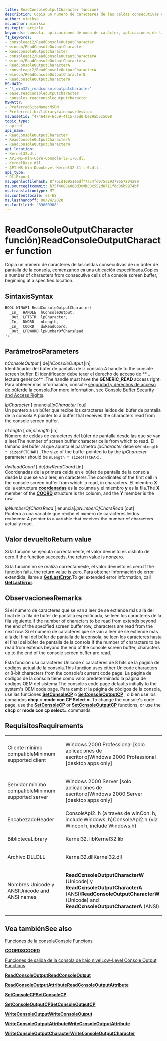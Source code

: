 ```yaml
---
title: ReadConsoleOutputCharacter función)
description: Copia un número de caracteres de las celdas consecutivas de un búfer de pantalla de la consola, comenzando en una ubicación especificada.
author: miniksa
ms.author: miniksa
ms.topic: article
keywords: consola, aplicaciones de modo de carácter, aplicaciones de línea de comandos, aplicaciones de terminal, API de consola
f1_keywords:
- consoleapi2/ReadConsoleOutputCharacter
- wincon/ReadConsoleOutputCharacter
- ReadConsoleOutputCharacter
- consoleapi2/ReadConsoleOutputCharacterA
- wincon/ReadConsoleOutputCharacterA
- ReadConsoleOutputCharacterA
- consoleapi2/ReadConsoleOutputCharacterW
- wincon/ReadConsoleOutputCharacterW
- ReadConsoleOutputCharacterW
MS-HAID:
- '\_win32\_readconsoleoutputcharacter'
- base.readconsoleoutputcharacter
- consoles.readconsoleoutputcharacter
MSHAttr:
- PreferredSiteName:MSDN
- PreferredLib:/library/windows/desktop
ms.assetid: f47464a9-6c59-4f15-abd0-be29ab515698
topic_type:
- apiref
api_name:
- ReadConsoleOutputCharacter
- ReadConsoleOutputCharacterA
- ReadConsoleOutputCharacterW
api_location:
- Kernel32.dll
- API-MS-Win-Core-Console-l2-1-0.dll
- KernelBase.dll
- API-MS-Win-DownLevel-Kernel32-l1-1-0.dll
api_type:
- DllExport
ms.openlocfilehash: 8f761d10951e6df77a54fd075c29379657204a99
ms.sourcegitcommit: b75f4688e080d300b80c552d0711fdd86b9974bf
ms.translationtype: MT
ms.contentlocale: es-ES
ms.lasthandoff: 08/24/2020
ms.locfileid: "89060988"
---
```

# <a name="readconsoleoutputcharacter-function"></a><span data-ttu-id="df4ea-104">ReadConsoleOutputCharacter función)</span><span class="sxs-lookup"><span data-stu-id="df4ea-104">ReadConsoleOutputCharacter function</span></span>


<span data-ttu-id="df4ea-105">Copia un número de caracteres de las celdas consecutivas de un búfer de pantalla de la consola, comenzando en una ubicación especificada.</span><span class="sxs-lookup"><span data-stu-id="df4ea-105">Copies a number of characters from consecutive cells of a console screen buffer, beginning at a specified location.</span></span>

<a name="syntax"></a><span data-ttu-id="df4ea-106">Sintaxis</span><span class="sxs-lookup"><span data-stu-id="df4ea-106">Syntax</span></span>
------

```C
BOOL WINAPI ReadConsoleOutputCharacter(
  _In_  HANDLE  hConsoleOutput,
  _Out_ LPTSTR  lpCharacter,
  _In_  DWORD   nLength,
  _In_  COORD   dwReadCoord,
  _Out_ LPDWORD lpNumberOfCharsRead
);
```

<a name="parameters"></a><span data-ttu-id="df4ea-107">Parámetros</span><span class="sxs-lookup"><span data-stu-id="df4ea-107">Parameters</span></span>
----------

<span data-ttu-id="df4ea-108">*hConsoleOutput* \[ de\]</span><span class="sxs-lookup"><span data-stu-id="df4ea-108">*hConsoleOutput* \[in\]</span></span>  
<span data-ttu-id="df4ea-109">Identificador del búfer de pantalla de la consola.</span><span class="sxs-lookup"><span data-stu-id="df4ea-109">A handle to the console screen buffer.</span></span> <span data-ttu-id="df4ea-110">El identificador debe tener el derecho de acceso de \*\* \_ lectura genérico\*\* .</span><span class="sxs-lookup"><span data-stu-id="df4ea-110">The handle must have the **GENERIC\_READ** access right.</span></span> <span data-ttu-id="df4ea-111">Para obtener más información, consulte [seguridad y derechos de acceso de búfer](console-buffer-security-and-access-rights.md)de la consola.</span><span class="sxs-lookup"><span data-stu-id="df4ea-111">For more information, see [Console Buffer Security and Access Rights](console-buffer-security-and-access-rights.md).</span></span>

<span data-ttu-id="df4ea-112">*lpCharacter* \[ enuncia\]</span><span class="sxs-lookup"><span data-stu-id="df4ea-112">*lpCharacter* \[out\]</span></span>  
<span data-ttu-id="df4ea-113">Un puntero a un búfer que recibe los caracteres leídos del búfer de pantalla de la consola.</span><span class="sxs-lookup"><span data-stu-id="df4ea-113">A pointer to a buffer that receives the characters read from the console screen buffer.</span></span>

<span data-ttu-id="df4ea-114">*nLength* \[ de\]</span><span class="sxs-lookup"><span data-stu-id="df4ea-114">*nLength* \[in\]</span></span>  
<span data-ttu-id="df4ea-115">Número de celdas de caracteres del búfer de pantalla desde las que se van a leer.</span><span class="sxs-lookup"><span data-stu-id="df4ea-115">The number of screen buffer character cells from which to read.</span></span> <span data-ttu-id="df4ea-116">El tamaño del búfer al que apunta el parámetro *lpCharacter* debe ser `nLength * sizeof(TCHAR)` .</span><span class="sxs-lookup"><span data-stu-id="df4ea-116">The size of the buffer pointed to by the *lpCharacter* parameter should be `nLength * sizeof(TCHAR)`.</span></span>

<span data-ttu-id="df4ea-117">*dwReadCoord* \[ de\]</span><span class="sxs-lookup"><span data-stu-id="df4ea-117">*dwReadCoord* \[in\]</span></span>  
<span data-ttu-id="df4ea-118">Coordenadas de la primera celda en el búfer de pantalla de la consola desde la que se va a leer, en caracteres.</span><span class="sxs-lookup"><span data-stu-id="df4ea-118">The coordinates of the first cell in the console screen buffer from which to read, in characters.</span></span> <span data-ttu-id="df4ea-119">El miembro **X** de la estructura [**coordenadas**](coord-str.md) es la columna y el miembro **y** es la fila.</span><span class="sxs-lookup"><span data-stu-id="df4ea-119">The **X** member of the [**COORD**](coord-str.md) structure is the column, and the **Y** member is the row.</span></span>

<span data-ttu-id="df4ea-120">*lpNumberOfCharsRead* \[ enuncia\]</span><span class="sxs-lookup"><span data-stu-id="df4ea-120">*lpNumberOfCharsRead* \[out\]</span></span>  
<span data-ttu-id="df4ea-121">Puntero a una variable que recibe el número de caracteres leídos realmente.</span><span class="sxs-lookup"><span data-stu-id="df4ea-121">A pointer to a variable that receives the number of characters actually read.</span></span>

<a name="return-value"></a><span data-ttu-id="df4ea-122">Valor devuelto</span><span class="sxs-lookup"><span data-stu-id="df4ea-122">Return value</span></span>
------------

<span data-ttu-id="df4ea-123">Si la función se ejecuta correctamente, el valor devuelto es distinto de cero.</span><span class="sxs-lookup"><span data-stu-id="df4ea-123">If the function succeeds, the return value is nonzero.</span></span>

<span data-ttu-id="df4ea-124">Si la función no se realiza correctamente, el valor devuelto es cero.</span><span class="sxs-lookup"><span data-stu-id="df4ea-124">If the function fails, the return value is zero.</span></span> <span data-ttu-id="df4ea-125">Para obtener información de error extendida, llame a [**GetLastError**](https://msdn.microsoft.com/library/windows/desktop/ms679360).</span><span class="sxs-lookup"><span data-stu-id="df4ea-125">To get extended error information, call [**GetLastError**](https://msdn.microsoft.com/library/windows/desktop/ms679360).</span></span>

<a name="remarks"></a><span data-ttu-id="df4ea-126">Observaciones</span><span class="sxs-lookup"><span data-stu-id="df4ea-126">Remarks</span></span>
-------

<span data-ttu-id="df4ea-127">Si el número de caracteres que se van a leer de se extiende más allá del final de la fila de búfer de pantalla especificada, se leen los caracteres de la fila siguiente.</span><span class="sxs-lookup"><span data-stu-id="df4ea-127">If the number of characters to be read from extends beyond the end of the specified screen buffer row, characters are read from the next row.</span></span> <span data-ttu-id="df4ea-128">Si el número de caracteres que se van a leer de se extiende más allá del final del búfer de pantalla de la consola, se leen los caracteres hasta el final del búfer de pantalla de la consola.</span><span class="sxs-lookup"><span data-stu-id="df4ea-128">If the number of characters to be read from extends beyond the end of the console screen buffer, characters up to the end of the console screen buffer are read.</span></span>

<span data-ttu-id="df4ea-129">Esta función usa caracteres Unicode o caracteres de 8 bits de la página de códigos actual de la consola.</span><span class="sxs-lookup"><span data-stu-id="df4ea-129">This function uses either Unicode characters or 8-bit characters from the console's current code page.</span></span> <span data-ttu-id="df4ea-130">La página de códigos de la consola tiene como valor predeterminado la página de códigos OEM del sistema.</span><span class="sxs-lookup"><span data-stu-id="df4ea-130">The console's code page defaults initially to the system's OEM code page.</span></span> <span data-ttu-id="df4ea-131">Para cambiar la página de códigos de la consola, use las funciones [**SetConsoleCP**](setconsolecp.md) o [**SetConsoleOutputCP**](setconsoleoutputcp.md) , o bien use los comandos **chcp** o **mode con CP Select =** .</span><span class="sxs-lookup"><span data-stu-id="df4ea-131">To change the console's code page, use the [**SetConsoleCP**](setconsolecp.md) or [**SetConsoleOutputCP**](setconsoleoutputcp.md) functions, or use the **chcp** or **mode con cp select=** commands.</span></span>

<a name="requirements"></a><span data-ttu-id="df4ea-132">Requisitos</span><span class="sxs-lookup"><span data-stu-id="df4ea-132">Requirements</span></span>
------------

<table>
<colgroup>
<col width="50%" />
<col width="50%" />
</colgroup>
<tbody>
<tr class="odd">
<td><p><span data-ttu-id="df4ea-133">Cliente mínimo compatible</span><span class="sxs-lookup"><span data-stu-id="df4ea-133">Minimum supported client</span></span></p></td>
<td><p><span data-ttu-id="df4ea-134">Windows 2000 Professional [solo aplicaciones de escritorio]</span><span class="sxs-lookup"><span data-stu-id="df4ea-134">Windows 2000 Professional [desktop apps only]</span></span></p></td>
</tr>
<tr class="even">
<td><p><span data-ttu-id="df4ea-135">Servidor mínimo compatible</span><span class="sxs-lookup"><span data-stu-id="df4ea-135">Minimum supported server</span></span></p></td>
<td><p><span data-ttu-id="df4ea-136">Windows 2000 Server [solo aplicaciones de escritorio]</span><span class="sxs-lookup"><span data-stu-id="df4ea-136">Windows 2000 Server [desktop apps only]</span></span></p></td>
</tr>
<tr class="odd">
<td><p><span data-ttu-id="df4ea-137">Encabezado</span><span class="sxs-lookup"><span data-stu-id="df4ea-137">Header</span></span></p></td>
<td><span data-ttu-id="df4ea-138">ConsoleApi2. h (a través de winCon. h, include Windows. h)</span><span class="sxs-lookup"><span data-stu-id="df4ea-138">ConsoleApi2.h (via Wincon.h, include Windows.h)</span></span></td>
</tr>
<tr class="even">
<td><p><span data-ttu-id="df4ea-139">Biblioteca</span><span class="sxs-lookup"><span data-stu-id="df4ea-139">Library</span></span></p></td>
<td><span data-ttu-id="df4ea-140">Kernel32. lib</span><span class="sxs-lookup"><span data-stu-id="df4ea-140">Kernel32.lib</span></span></td>
</tr>
<tr class="odd">
<td><p><span data-ttu-id="df4ea-141">Archivo DLL</span><span class="sxs-lookup"><span data-stu-id="df4ea-141">DLL</span></span></p></td>
<td><span data-ttu-id="df4ea-142">Kernel32.dll</span><span class="sxs-lookup"><span data-stu-id="df4ea-142">Kernel32.dll</span></span></td>
</tr>
<tr class="even">
<td><p><span data-ttu-id="df4ea-143">Nombres Unicode y ANSI</span><span class="sxs-lookup"><span data-stu-id="df4ea-143">Unicode and ANSI names</span></span></p></td>
<td><p><span data-ttu-id="df4ea-144"><strong>ReadConsoleOutputCharacterW</strong> (Unicode) y <strong>ReadConsoleOutputCharacterA</strong> (ANSI)</span><span class="sxs-lookup"><span data-stu-id="df4ea-144"><strong>ReadConsoleOutputCharacterW</strong> (Unicode) and <strong>ReadConsoleOutputCharacterA</strong> (ANSI)</span></span></p></td>
</tr>
<tr class="odd">
</tr>
<tr class="even">
</tr>
<tr class="odd">
</tr>
<tr class="even">
</tr>
</tbody>
</table>

## <a name="span-idsee_alsospansee-also"></a><span data-ttu-id="df4ea-145"><span id="see_also"></span>Vea también</span><span class="sxs-lookup"><span data-stu-id="df4ea-145"><span id="see_also"></span>See also</span></span>


[<span data-ttu-id="df4ea-146">Funciones de la consola</span><span class="sxs-lookup"><span data-stu-id="df4ea-146">Console Functions</span></span>](console-functions.md)

[<span data-ttu-id="df4ea-147">**COORDS**</span><span class="sxs-lookup"><span data-stu-id="df4ea-147">**COORD**</span></span>](coord-str.md)

[<span data-ttu-id="df4ea-148">Funciones de salida de la consola de bajo nivel</span><span class="sxs-lookup"><span data-stu-id="df4ea-148">Low-Level Console Output Functions</span></span>](low-level-console-output-functions.md)

[<span data-ttu-id="df4ea-149">**ReadConsoleOutput**</span><span class="sxs-lookup"><span data-stu-id="df4ea-149">**ReadConsoleOutput**</span></span>](readconsoleoutput.md)

[<span data-ttu-id="df4ea-150">**ReadConsoleOutputAttribute**</span><span class="sxs-lookup"><span data-stu-id="df4ea-150">**ReadConsoleOutputAttribute**</span></span>](readconsoleoutputattribute.md)

[<span data-ttu-id="df4ea-151">**SetConsoleCP**</span><span class="sxs-lookup"><span data-stu-id="df4ea-151">**SetConsoleCP**</span></span>](setconsolecp.md)

[<span data-ttu-id="df4ea-152">**SetConsoleOutputCP**</span><span class="sxs-lookup"><span data-stu-id="df4ea-152">**SetConsoleOutputCP**</span></span>](setconsoleoutputcp.md)

[<span data-ttu-id="df4ea-153">**WriteConsoleOutput**</span><span class="sxs-lookup"><span data-stu-id="df4ea-153">**WriteConsoleOutput**</span></span>](writeconsoleoutput.md)

[<span data-ttu-id="df4ea-154">**WriteConsoleOutputAttribute**</span><span class="sxs-lookup"><span data-stu-id="df4ea-154">**WriteConsoleOutputAttribute**</span></span>](writeconsoleoutputattribute.md)

[<span data-ttu-id="df4ea-155">**WriteConsoleOutputCharacter**</span><span class="sxs-lookup"><span data-stu-id="df4ea-155">**WriteConsoleOutputCharacter**</span></span>](writeconsoleoutputcharacter.md)

 

 




